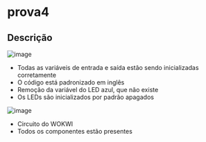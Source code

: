 # prova4

## Descrição
![image](https://github.com/user-attachments/assets/34c0072e-bb61-4303-9037-f24c8470be97)


- Todas as variáveis de entrada e saída estão sendo inicializadas corretamente
- O código está padronizado em inglês
- Remoção da variável do LED azul, que não existe
- Os LEDs são inicializados por padrão apagados

![image](https://github.com/user-attachments/assets/a440d6f6-9eff-486c-bb30-a2d0c902620f)

- Circuito do WOKWI
- Todos os componentes estão presentes
